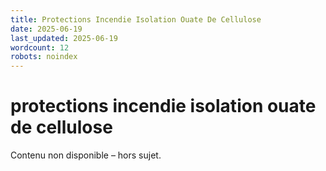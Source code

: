 ```yaml
---
title: Protections Incendie Isolation Ouate De Cellulose
date: 2025-06-19
last_updated: 2025-06-19
wordcount: 12
robots: noindex
---
```


# protections incendie isolation ouate de cellulose

Contenu non disponible – hors sujet.